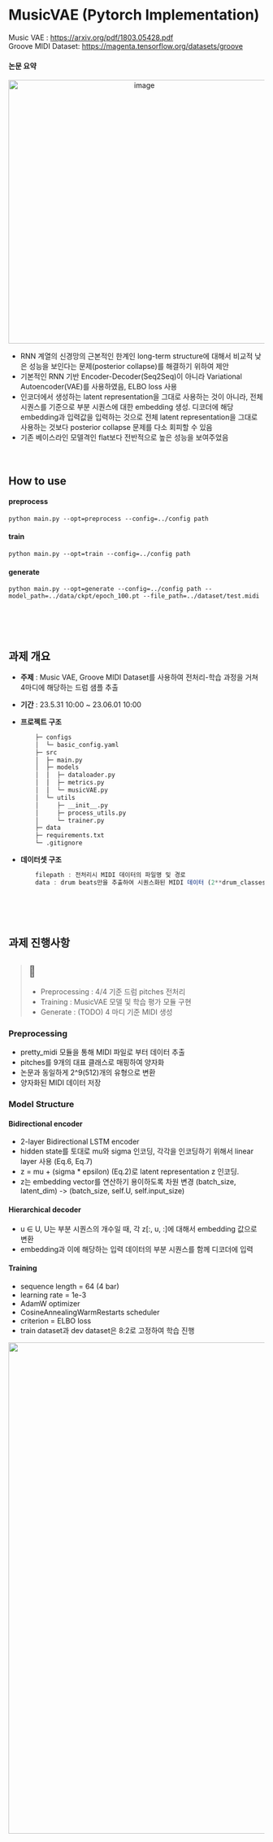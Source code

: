 # MusicVAE (Pytorch Implementation)
Music VAE : https://arxiv.org/pdf/1803.05428.pdf 
<br /> 
Groove MIDI Dataset: https://magenta.tensorflow.org/datasets/groove

#### 논문 요약
<p align="center">
<img width="519" alt="image" src="https://github.com/EJueon/music_VAE/assets/93572176/44233bdf-8717-4471-bad1-3cbab582d77c">
</p>

- RNN 계열의 신경망의 근본적인 한계인 long-term structure에 대해서 비교적 낮은 성능을 보인다는 문제(posterior collapse)를 해결하기 위하여 제안
- 기본적인 RNN 기반 Encoder-Decoder(Seq2Seq)이 아니라 Variational Autoencoder(VAE)를 사용하였음, ELBO loss 사용
- 인코더에서 생성하는 latent representation을 그대로 사용하는 것이 아니라, 전체 시퀀스를 기준으로 부분 시퀀스에 대한 embedding 생성. 디코더에 해당 embedding과 입력값을 입력하는 것으로 전체 latent representation을 그대로 사용하는 것보다 posterior collapse 문제를 다소 회피할 수 있음
- 기존 베이스라인 모델격인 flat보다 전반적으로 높은 성능을 보여주었음 
<br /> <br /> <br /> 





## How to use
#### preprocess
```shell
python main.py --opt=preprocess --config=../config path
```

#### train
```shell
python main.py --opt=train --config=../config path
```
#### generate
```shell
python main.py --opt=generate --config=../config path --model_path=../data/ckpt/epoch_100.pt --file_path=../dataset/test.midi
```

<br /> <br /> <br /> 

## 과제 개요
- **주제** : Music VAE, Groove MIDI Dataset를 사용하여 전처리-학습 과정을 거쳐 4마디에 해당하는 드럼 샘플 추출
- **기간** : 23.5.31 10:00 ~ 23.06.01 10:00

- **프로젝트 구조**
        
    ```bash
        ├─ configs
        │  └─ basic_config.yaml
        ├─ src
        │  ├─ main.py
        │  ├─ models
        │  │  ├─ dataloader.py
        │  │  ├─ metrics.py
        │  │  └─ musicVAE.py
        │  └─ utils
        │     ├─ __init__.py
        │     ├─ process_utils.py
        │     └─ trainer.py
        ├─ data
        ├─ requirements.txt
        └─ .gitignore 
    ```
        
- **데이터셋 구조**
        
    ```jsx
        filepath : 전처리시 MIDI 데이터의 파일명 및 경로
        data : drum beats만을 추출하여 시퀀스화된 MIDI 데이터 (2**drum_classes)
    ```
<br /> <br /> <br /> 
## 과제 진행사항 

> ## 📌 
> - Preprocessing : 4/4 기준 드럼 pitches 전처리
> - Training : MusicVAE 모델 및 학습 평가 모듈 구현
> - Generate : (TODO) 4 마디 기준 MIDI 생성
    
### Preprocessing

- pretty_midi 모듈을 통해 MIDI 파일로 부터 데이터 추출
- pitches를 9개의 대표 클래스로 매핑하여 양자화 
- 논문과 동일하게 2^9(512)개의 유형으로 변환 
- 양자화된 MIDI 데이터 저장 


### Model Structure
#### Bidirectional encoder 
- 2-layer Bidirectional LSTM encoder
- hidden state를 토대로 mu와 sigma 인코딩, 각각을 인코딩하기 위해서 linear layer 사용 (Eq.6, Eq.7)
- z = mu + (sigma * epsilon) (Eq.2)로 latent representation z 인코딩. 
- z는 embedding vector를 연산하기 용이하도록 차원 변경 (batch_size, latent_dim)  -> (batch_size, self.U, self.input_size)       

#### Hierarchical decoder 
- u ∈ U, U는 부분 시퀀스의 개수일 때, 각 z[:, u, :]에 대해서 embedding 값으로 변환
- embedding과 이에 해당하는 입력 데이터의 부분 시퀀스를 함께 디코더에 입력


#### Training 
- sequence length = 64 (4 bar)
- learning rate = 1e-3
- AdamW optimizer 
- CosineAnnealingWarmRestarts scheduler
- criterion = ELBO loss
- train dataset과 dev dataset은 8:2로 고정하여 학습 진행 

<img width="967" alt="" src="https://github.com/EJueon/musicVAE/assets/93572176/41131e3f-36d1-4f6a-a676-87ada2acc8d3">
